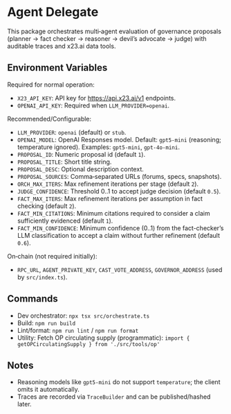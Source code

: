 # Agent Delegate

This package orchestrates multi‑agent evaluation of governance proposals (planner → fact checker → reasoner → devil’s advocate → judge) with auditable traces and x23.ai data tools.

## Environment Variables

Required for normal operation:
- `X23_API_KEY`: API key for https://api.x23.ai/v1 endpoints.
- `OPENAI_API_KEY`: Required when `LLM_PROVIDER=openai`.

Recommended/Configurable:
- `LLM_PROVIDER`: `openai` (default) or `stub`.
- `OPENAI_MODEL`: OpenAI Responses model. Default: `gpt5-mini` (reasoning; temperature ignored). Examples: `gpt5-mini`, `gpt-4o-mini`.
- `PROPOSAL_ID`: Numeric proposal id (default `1`).
- `PROPOSAL_TITLE`: Short title string.
- `PROPOSAL_DESC`: Optional description context.
- `PROPOSAL_SOURCES`: Comma‑separated URLs (forums, specs, snapshots).
- `ORCH_MAX_ITERS`: Max refinement iterations per stage (default `2`).
- `JUDGE_CONFIDENCE`: Threshold 0..1 to accept judge decision (default `0.5`).
- `FACT_MAX_ITERS`: Max refinement iterations per assumption in fact checking (default `2`).
- `FACT_MIN_CITATIONS`: Minimum citations required to consider a claim sufficiently evidenced (default `1`).
- `FACT_MIN_CONFIDENCE`: Minimum confidence (0..1) from the fact-checker’s LLM classification to accept a claim without further refinement (default `0.6`).

On‑chain (not required initially):
- `RPC_URL`, `AGENT_PRIVATE_KEY`, `CAST_VOTE_ADDRESS`, `GOVERNOR_ADDRESS` (used by `src/index.ts`).

## Commands
- Dev orchestrator: `npx tsx src/orchestrate.ts`
- Build: `npm run build`
- Lint/format: `npm run lint` / `npm run format`
 - Utility: Fetch OP circulating supply (programmatic): `import { getOPCirculatingSupply } from './src/tools/op'`

## Notes
- Reasoning models like `gpt5-mini` do not support `temperature`; the client omits it automatically.
- Traces are recorded via `TraceBuilder` and can be published/hashed later.

